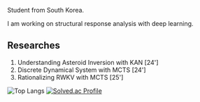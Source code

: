 Student from South Korea.

I am working on structural response analysis with deep learning.

## Researches
1. Understanding Asteroid Inversion with KAN [24']
2. Discrete Dynamical System with MCTS [24']
3. Rationalizing RWKV with MCTS [25']

![Top Langs](https://github-readme-stats.vercel.app/api/top-langs/?username=eIixirDev)
[![Solved.ac Profile](http://mazassumnida.wtf/api/v2/generate_badge?boj=bllacovvqso)](https://solved.ac/bllacovvqso/)
